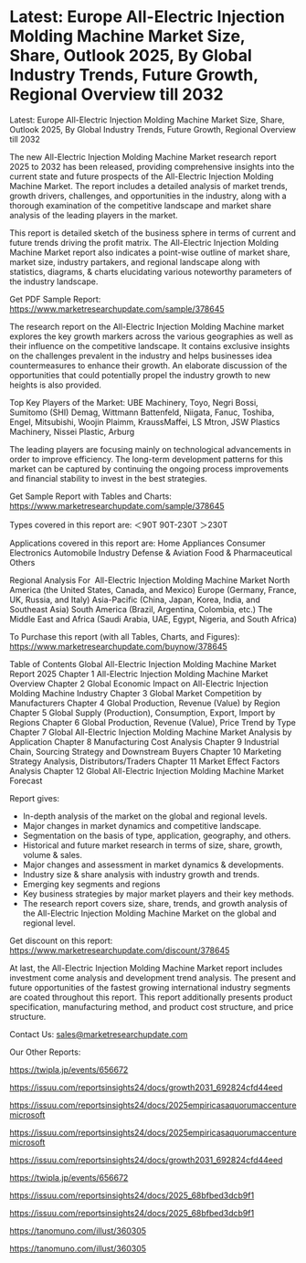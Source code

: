 # Latest: Europe All-Electric Injection Molding Machine Market Size, Share, Outlook 2025, By Global Industry Trends, Future Growth, Regional Overview till 2032

Latest: Europe All-Electric Injection Molding Machine Market Size, Share, Outlook 2025, By Global Industry Trends, Future Growth, Regional Overview till 2032

The new All-Electric Injection Molding Machine Market research report 2025 to 2032 has been released, providing comprehensive insights into the current state and future prospects of the All-Electric Injection Molding Machine Market. The report includes a detailed analysis of market trends, growth drivers, challenges, and opportunities in the industry, along with a thorough examination of the competitive landscape and market share analysis of the leading players in the market.

This report is detailed sketch of the business sphere in terms of current and future trends driving the profit matrix. The All-Electric Injection Molding Machine Market report also indicates a point-wise outline of market share, market size, industry partakers, and regional landscape along with statistics, diagrams, & charts elucidating various noteworthy parameters of the industry landscape.

Get PDF Sample Report: https://www.marketresearchupdate.com/sample/378645

The research report on the All-Electric Injection Molding Machine market explores the key growth markers across the various geographies as well as their influence on the competitive landscape. It contains exclusive insights on the challenges prevalent in the industry and helps businesses idea countermeasures to enhance their growth. An elaborate discussion of the opportunities that could potentially propel the industry growth to new heights is also provided.

Top Key Players of the Market:
UBE Machinery, Toyo, Negri Bossi, Sumitomo (SHI) Demag, Wittmann Battenfeld, Niigata, Fanuc, Toshiba, Engel, Mitsubishi, Woojin Plaimm, KraussMaffei, LS Mtron, JSW Plastics Machinery, Nissei Plastic, Arburg


The leading players are focusing mainly on technological advancements in order to improve efficiency. The long-term development patterns for this market can be captured by continuing the ongoing process improvements and financial stability to invest in the best strategies.

Get Sample Report with Tables and Charts: https://www.marketresearchupdate.com/sample/378645

Types covered in this report are:
＜90T
90T-230T
＞230T


Applications covered in this report are:
Home Appliances
Consumer Electronics
Automobile Industry
Defense & Aviation
Food & Pharmaceutical
Others


Regional Analysis For  All-Electric Injection Molding Machine Market
North America (the United States, Canada, and Mexico)
Europe (Germany, France, UK, Russia, and Italy)
Asia-Pacific (China, Japan, Korea, India, and Southeast Asia)
South America (Brazil, Argentina, Colombia, etc.)
The Middle East and Africa (Saudi Arabia, UAE, Egypt, Nigeria, and South Africa)

To Purchase this report (with all Tables, Charts, and Figures): https://www.marketresearchupdate.com/buynow/378645

Table of Contents
Global All-Electric Injection Molding Machine Market Report 2025
Chapter 1 All-Electric Injection Molding Machine Market Overview
Chapter 2 Global Economic Impact on All-Electric Injection Molding Machine Industry
Chapter 3 Global Market Competition by Manufacturers
Chapter 4 Global Production, Revenue (Value) by Region
Chapter 5 Global Supply (Production), Consumption, Export, Import by Regions
Chapter 6 Global Production, Revenue (Value), Price Trend by Type
Chapter 7 Global All-Electric Injection Molding Machine Market Analysis by Application
Chapter 8 Manufacturing Cost Analysis
Chapter 9 Industrial Chain, Sourcing Strategy and Downstream Buyers
Chapter 10 Marketing Strategy Analysis, Distributors/Traders
Chapter 11 Market Effect Factors Analysis
Chapter 12 Global All-Electric Injection Molding Machine Market Forecast

Report gives:

- In-depth analysis of the market on the global and regional levels.
- Major changes in market dynamics and competitive landscape.
- Segmentation on the basis of type, application, geography, and others.
- Historical and future market research in terms of size, share, growth, volume & sales.
- Major changes and assessment in market dynamics & developments.
- Industry size & share analysis with industry growth and trends.
- Emerging key segments and regions
- Key business strategies by major market players and their key methods.
- The research report covers size, share, trends, and growth analysis of the All-Electric Injection Molding Machine Market on the global and regional level.

Get discount on this report: https://www.marketresearchupdate.com/discount/378645

At last, the All-Electric Injection Molding Machine Market report includes investment come analysis and development trend analysis. The present and future opportunities of the fastest growing international industry segments are coated throughout this report. This report additionally presents product specification, manufacturing method, and product cost structure, and price structure.

Contact Us:
sales@marketresearchupdate.com

Our Other Reports:

https://twipla.jp/events/656672

https://issuu.com/reportsinsights24/docs/growth2031_692824cfd44eed

https://issuu.com/reportsinsights24/docs/2025empiricasaquorumaccenturemicrosoft

https://issuu.com/reportsinsights24/docs/2025empiricasaquorumaccenturemicrosoft

https://issuu.com/reportsinsights24/docs/growth2031_692824cfd44eed

https://twipla.jp/events/656672

https://issuu.com/reportsinsights24/docs/2025_68bfbed3dcb9f1

https://issuu.com/reportsinsights24/docs/2025_68bfbed3dcb9f1

https://tanomuno.com/illust/360305

https://tanomuno.com/illust/360305
